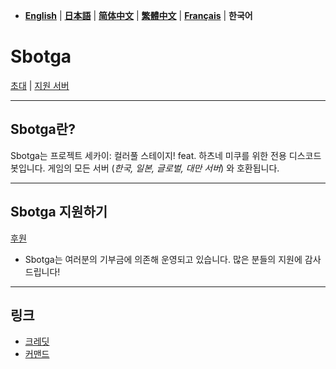 - [**English**](README.md) | [**日本語**](README_jp.md) | [**简体中文**](README_zh.md) | [**繁體中文**](README_zh-tw.md) | [**Français**](README_fr.md) | **한국어**

# **Sbotga**  

[초대](https://discord.com/oauth2/authorize?client_id=1322253224799109281) | [지원 서버](https://discord.gg/JKANSRGPNW)  

---  

## **Sbotga란?**
Sbotga는 프로젝트 세카이: 컬러풀 스테이지! feat. 하츠네 미쿠를 위한 전용 디스코드 봇입니다.
게임의 모든 서버 (*한국, 일본, 글로벌, 대만 서버*) 와 호환됩니다.

---  

## **Sbotga 지원하기**  
[후원](https://ko-fi.com/uselessyum)  
- Sbotga는 여러분의 기부금에 의존해 운영되고 있습니다. 많은 분들의 지원에 감사드립니다!

---  

## **링크**  
- [크레딧](kr/CREDITS.md)  
- [커맨드](kr/COMMANDS.md)
